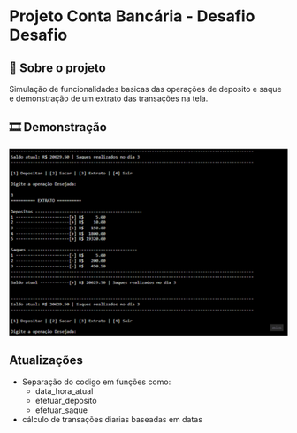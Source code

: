 # Projeto Conta Bancária - Desafio Desafio



## 🚀 Sobre o projeto
Simulação de funcionalidades basicas das operações de deposito e saque e demonstração de um extrato das transações na tela.


## 🎞 Demonstração

![alt text](image.png)

## Atualizações

 - Separação do codigo em funções como:
    - data_hora_atual
    - efetuar_deposito
    - efetuar_saque
 - cálculo de transações diarias baseadas em datas 
